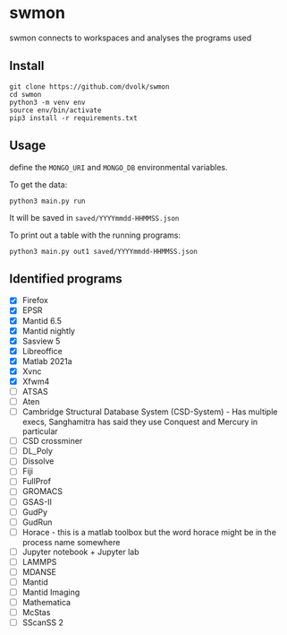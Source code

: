 # swmon

swmon connects to workspaces and analyses the programs used

## Install

```
git clone https://github.com/dvolk/swmon
cd swmon
python3 -m venv env
source env/bin/activate
pip3 install -r requirements.txt
```

## Usage

define the `MONGO_URI` and `MONGO_DB` environmental variables.

To get the data:

```
python3 main.py run
```

It will be saved in `saved/YYYYmmdd-HHMMSS.json`

To print out a table with the running programs:

```
python3 main.py out1 saved/YYYYmmdd-HHMMSS.json
```

## Identified programs

- [x] Firefox
- [x] EPSR
- [x] Mantid 6.5
- [x] Mantid nightly
- [x] Sasview 5
- [x] Libreoffice
- [x] Matlab 2021a
- [x] Xvnc
- [x] Xfwm4
- [ ] ATSAS
- [ ] Aten
- [ ] Cambridge Structural Database System (CSD-System) - Has multiple execs, Sanghamitra has said they use Conquest and Mercury in particular
- [ ] CSD crossminer
- [ ] DL_Poly
- [ ] Dissolve
- [ ] Fiji
- [ ] FullProf
- [ ] GROMACS
- [ ] GSAS-II
- [ ] GudPy
- [ ] GudRun
- [ ] Horace - this is a matlab toolbox but the word horace might be in the process name somewhere
- [ ] Jupyter notebook + Jupyter lab
- [ ] LAMMPS
- [ ] MDANSE
- [ ] Mantid
- [ ] Mantid Imaging
- [ ] Mathematica
- [ ] McStas
- [ ] SScanSS 2
